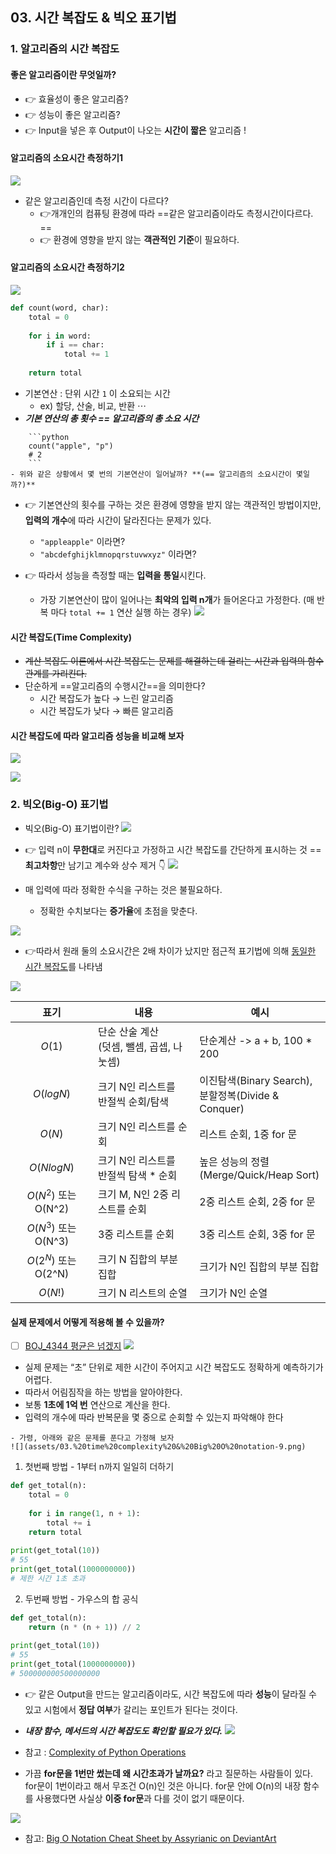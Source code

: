
## 03. 시간 복잡도 & 빅오 표기법

### 1. 알고리즘의 시간 복잡도
#### 좋은 알고리즘이란 무엇일까? 
- 👉 효율성이 좋은 알고리즘?
- 👉 성능이 좋은 알고리즘? 
- 👉 Input을 넣은 후 Output이 나오는 **시간이 짧은** 알고리즘 !

#### 알고리즘의 소요시간 측정하기1 
![](assets/03.%20time%20complexity%20&%20Big%20O%20notation-2.png)
- 같은 알고리즘인데 측정 시간이 다르다? 
	- 👉개개인의 컴퓨팅 환경에 따라 ==같은 알고리즘이라도 측정시간이다르다. ==
	- 👉 환경에 영향을 받지 않는 **객관적인 기준**이 필요하다. 


#### 알고리즘의 소요시간 측정하기2 
![](assets/03.%20time%20complexity%20&%20Big%20O%20notation.png)

```python
def count(word, char): 
	total = 0
	
	for i in word: 
		if i == char: 
			total += 1
			
	return total
```

- 기본연산 : 단위 시간 ` 1 ` 이 소요되는 시간 
	- ex) 할당, 산술, 비교, 반환 $\cdots$
- ***기본 연산의 총 횟수 == 알고리즘의 총 소요 시간***  


```ad-question
	```python
	count("apple", "p") 
	# 2
	```
- 위와 같은 상황에서 몇 번의 기본연산이 일어날까? **(== 알고리즘의 소요시간이 몇일까?)**
```


- 👉 기본연산의 횟수를 구하는 것은 환경에 영향을 받지 않는 객관적인 방법이지만, **입력의 개수**에 따라 시간이 달라진다는 문제가 있다. 
	- `"appleapple"` 이라면? 
	- `"abcdefghijklmnopqrstuvwxyz"` 이라면?

- 👉 따라서 성능을 측정할 때는 **입력을 통일**시킨다. 
	- 가장 기본연산이 많이 일어나는 **최악의 입력 n개**가 들어온다고 가정한다. (매 반복 마다 `total += 1` 연산 실행 하는 경우)
![](assets/03.%20time%20complexity%20&%20Big%20O%20notation-1.png)

#### 시간 복잡도(Time Complexity)
- ~~계산 복잡도 이론에서 시간 복잡도는 문제를 해결하는데 걸리는 시간과 입력의 함수 관계를 가리킨다.~~
- 단순하게 ==알고리즘의 수행시간==을 의미한다?
	- 시간 복잡도가 높다 → 느린 알고리즘
	- 시간 복잡도가 낮다 → 빠른 알고리즘

#### 시간 복잡도에 따라 알고리즘 성능을 비교해 보자 
![](assets/03.%20time%20complexity%20&%20Big%20O%20notation-3.png)

![](assets/03.%20time%20complexity%20&%20Big%20O%20notation-4.png)


### 2. 빅오(Big-O) 표기법
- 빅오(Big-O) 표기법이란?
![](assets/03.%20time%20complexity%20&%20Big%20O%20notation-5.png)

- 👉 입력 n이 **무한대**로 커진다고 가정하고 시간 복잡도를 간단하게 표시하는 것
	 ==**최고차항**만 남기고 계수와 상수 제거 👇
	![](assets/03.%20time%20complexity%20&%20Big%20O%20notation-6.png)

- 매 입력에 따라 정확한 수식을 구하는 것은 불필요하다. 
	- 정확한 수치보다는 **증가율**에 초점을 맞춘다.

![](assets/03.%20time%20complexity%20&%20Big%20O%20notation-7.png)

- 👉따라서 원래 둘의 소요시간은 2배 차이가 났지만 점근적 표기법에 의해 <u>동일한 시간 복잡도</u>를 나타냄

![](assets/big-o.jpg)

| 표기 | 내용 |예시 |
| :---: | ---------------------------------------------- | --------------------------------------------------- |
| $O(1)$    | 단순 산술 계산<br>(덧셈, 뺄셈, 곱셉, 나눗셈) | 단순계산 -> a + b, 100 * 200                        |
| $O(logN)$    | 크기 N인 리스트를 <br>반절씩 순회/탐색    | 이진탐색(Binary Search), <br>분할정복(Divide & Conquer) |
| $O(N)$    | 크기 N인 리스트를 순회                   | 리스트 순회, 1중 for 문                             |
| $O(NlogN)$    |크기 N인 리스트를 <br>반절씩 탐색 * 순회 | 높은 성능의 정렬<br>(Merge/Quick/Heap Sort)             |
| $O(N^2)$ 또는 O(N^2)  |크기 M, N인 2중 리스트를 순회          | 2중 리스트 순회, 2중 for 문                         |
| $O(N^3)$ 또는 O(N^3)|3중 리스트를 순회                      | 3중 리스트 순회, 3중 for 문                         |
| $O(2^N)$ 또는 O(2^N) | 크기 N 집합의 부분 집합                | 크기가 N인 집합의 부분 집합                         |
| $O(N!)$    | 크기 N 리스트의 순열                    | 크기가 N인 순열                                     |

#### 실제 문제에서 어떻게 적용해 볼 수 있을까? 
- [ ] [BOJ_4344 평균은 넘겠지](https://www.acmicpc.net/problem/4344)
![](assets/03.%20time%20complexity%20&%20Big%20O%20notation-8.png)

- 실제 문제는 “초” 단위로 제한 시간이 주어지고 시간 복잡도도 정확하게 예측하기가 어렵다. 
- 따라서 어림짐작을 하는 방법을 알아야한다. 
- 보통 **1초에 1억 번** 연산으로 계산을 한다. 
- 입력의 개수에 따라 반복문을 몇 중으로 순회할 수 있는지 파악해야 한다

```ad-question
- 가령, 아래와 같은 문제를 푼다고 가정해 보자
![](assets/03.%20time%20complexity%20&%20Big%20O%20notation-9.png)
```

1) 첫번째 방법 - 1부터 n까지 일일히 더하기 
```python
def get_total(n): 
	total = 0 
	
	for i in range(1, n + 1): 
		total += i 
	return total 
	
print(get_total(10))
# 55 
print(get_total(1000000000))
# 제한 시간 1초 초과
```

2) 두번째 방법 - 가우스의 합 공식
```python
def get_total(n): 
	return (n * (n + 1)) // 2 
	
print(get_total(10)) 
# 55 
print(get_total(1000000000))
# 500000000500000000
```


- 👉 같은 Output을 만드는 알고리즘이라도, 시간 복잡도에 따라 **성능**이 달라질 수 있고 시험에서 **정답 여부**가 갈리는 포인트가 된다는 것이다.

- ***내장 함수, 메서드의 시간 복잡도도 확인할 필요가 있다.***
![](assets/03.%20time%20complexity%20&%20Big%20O%20notation-10.png)
- 참고 : [Complexity of Python Operations](https://www.ics.uci.edu/~pattis/ICS-33/lectures/complexitypython.txt)
- 가끔 **for문을 1번만 썼는데 왜 시간초과가 날까요?** 라고 질문하는 사람들이 있다. for문이 1번이라고 해서 무조건 O(n)인 것은 아니다. for문 안에 O(n)의 내장 함수를 사용했다면 사실상 **이중 for문**과 다를 것이 없기 때문이다.

![](assets/big_o_notation_cheat_sheet_by_assyrianic_dclrxt1-pre.jpg)

- 참고: [Big O Notation Cheat Sheet by Assyrianic on DeviantArt](https://www.deviantart.com/assyrianic/art/Big-O-Notation-Cheat-Sheet-762169573)